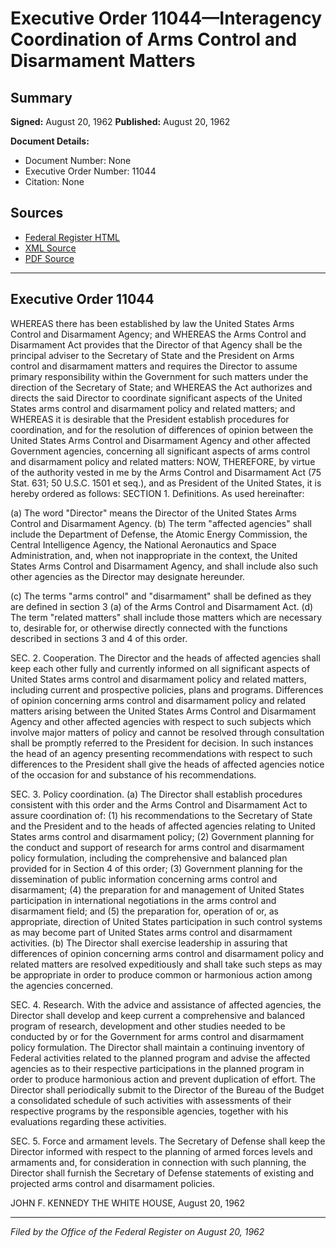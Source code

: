 # Executive Order 11044—Interagency Coordination of Arms Control and Disarmament Matters

## Summary

**Signed:** August 20, 1962
**Published:** August 20, 1962

**Document Details:**
- Document Number: None
- Executive Order Number: 11044
- Citation: None

## Sources
- [Federal Register HTML](https://www.presidency.ucsb.edu/documents/executive-order-11044-interagency-coordination-arms-control-and-disarmament-matters)
- [XML Source](None)
- [PDF Source](None)

---

## Executive Order 11044

WHEREAS there has been established by law the United States Arms Control and Disarmament Agency; and
WHEREAS the Arms Control and Disarmament Act provides that the Director of that Agency shall be the principal adviser to the Secretary of State and the President on Arms control and disarmament matters and requires the Director to assume primary responsibility within the Government for such matters under the direction of the Secretary of State; and
WHEREAS the Act authorizes and directs the said Director to coordinate significant aspects of the United States arms control and disarmament policy and related matters; and
WHEREAS it is desirable that the President establish procedures for coordination, and for the resolution of differences of opinion between the United States Arms Control and Disarmament Agency and other affected Government agencies, concerning all significant aspects of arms control and disarmament policy and related matters:
NOW, THEREFORE, by virtue of the authority vested in me by the Arms Control and Disarmament Act (75 Stat. 631; 50 U.S.C. 1501 et seq.), and as President of the United States, it is hereby ordered as follows:
SECTION 1. Definitions. As used hereinafter:

(a) The word "Director" means the Director of the United States Arms Control and Disarmament Agency.
(b) The term "affected agencies" shall include the Department of Defense, the Atomic Energy Commission, the Central Intelligence Agency, the National Aeronautics and Space Administration, and, when not inappropriate in the context, the United States Arms Control and Disarmament Agency, and shall include also such other agencies as the Director may designate hereunder.

(c) The terms "arms control" and "disarmament" shall be defined as they are defined in section 3 (a) of the Arms Control and Disarmament Act.
(d) The term "related matters" shall include those matters which are necessary to, desirable for, or otherwise directly connected with the functions described in sections 3 and 4 of this order.

SEC. 2. Cooperation. The Director and the heads of affected agencies shall keep each other fully and currently informed on all significant aspects of United States arms control and disarmament policy and related matters, including current and prospective policies, plans and programs. Differences of opinion concerning arms control and disarmament policy and related matters arising between the United States Arms Control and Disarmament Agency and other affected agencies with respect to such subjects which involve major matters of policy and cannot be resolved through consultation shall be promptly referred to the President for decision. In such instances the head of an agency presenting recommendations with respect to such differences to the President shall give the heads of affected agencies notice of the occasion for and substance of his recommendations.

SEC. 3. Policy coordination. (a) The Director shall establish procedures consistent with this order and the Arms Control and Disarmament Act to assure coordination of:
    (1) his recommendations to the Secretary of State and the President and to the heads of affected agencies relating to United States arms control and disarmament policy;
    (2) Government planning for the conduct and support of research for arms control and disarmament policy formulation, including the comprehensive and balanced plan provided for in Section 4 of this order;
    (3) Government planning for the dissemination of public information concerning arms control and disarmament;
    (4) the preparation for and management of United States participation in international negotiations in the arms control and disarmament field; and
    (5) the preparation for, operation of or, as appropriate, direction of United States participation in such control systems as may become part of United States arms control and disarmament activities.
(b) The Director shall exercise leadership in assuring that differences of opinion concerning arms control and disarmament policy and related matters are resolved expeditiously and shall take such steps as may be appropriate in order to produce common or harmonious action among the agencies concerned.

SEC. 4. Research. With the advice and assistance of affected agencies, the Director shall develop and keep current a comprehensive and balanced program of research, development and other studies needed to be conducted by or for the Government for arms control and disarmament policy formulation. The Director shall maintain a continuing inventory of Federal activities related to the planned program and advise the affected agencies as to their respective participations in the planned program in order to produce harmonious action and prevent duplication of effort. The Director shall periodically submit to the Director of the Bureau of the Budget a consolidated schedule of such activities with assessments of their respective programs by the responsible agencies, together with his evaluations regarding these activities.

SEC. 5. Force and armament levels. The Secretary of Defense shall keep the Director informed with respect to the planning of armed forces levels and armaments and, for consideration in connection with such planning, the Director shall furnish the Secretary of Defense statements of existing and projected arms control and disarmament policies.

JOHN F. KENNEDY
THE WHITE HOUSE,
August 20, 1962

---

*Filed by the Office of the Federal Register on August 20, 1962*
